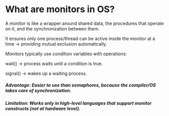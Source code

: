 # What are monitors in OS?

A monitor is like a wrapper around shared data, the procedures that operate on it, and the synchronization between them.

It ensures only one process/thread can be active inside the monitor at a time → providing mutual exclusion automatically.

Monitors typically use condition variables with operations:

wait() → process waits until a condition is true.

signal() → wakes up a waiting process.

##### Advantage: Easier to use than semaphores, because the compiler/OS takes care of synchronization.
##### Limitation: Works only in high-level languages that support monitor constructs (not at hardware level).